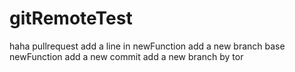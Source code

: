 # gitRemoteTest
haha
pullrequest
add a line in newFunction
add a new branch base newFunction
add a new commit
add a new branch by tor



